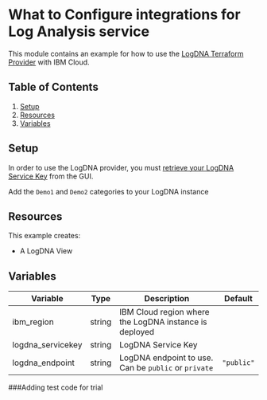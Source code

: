 # What to Configure integrations for Log Analysis service

This module contains an example for how to use the [LogDNA Terraform Provider](https://docs.logdna.com/docs/terraform-provider) with IBM Cloud.

## Table of Contents

1. [Setup](##setup)
2. [Resources](##Resources)
3. [Variables](##Variables)

## Setup

In order to use the LogDNA provider, you must [retrieve your LogDNA Service Key](https://cloud.ibm.com/docs/Log-Analysis-with-LogDNA?topic=Log-Analysis-with-LogDNA-service_keys) from the GUI.

Add the `Demo1` and `Demo2` categories to your LogDNA instance

## Resources

This example creates:

- A LogDNA View

## Variables

Variable          | Type   | Description                                              | Default
----------------- | ------ | -------------------------------------------------------- |--------
ibm_region        | string | IBM Cloud region where the LogDNA instance is deployed   |
logdna_servicekey | string | LogDNA Service Key                                       |
logdna_endpoint   | string | LogDNA endpoint to use. Can be `public` or `private`     | `"public"`

###Adding test code for trial
